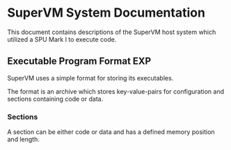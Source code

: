 # SuperVM System Documentation

This document contains descriptions of the SuperVM host system which
utilized a SPU Mark I to execute code.

## Executable Program Format EXP

SuperVM uses a simple format for storing its executables.

The format is an archive which stores key-value-pairs for configuration
and sections containing code or data.

### Sections
A section can be either code or data and has a defined memory position and length.

